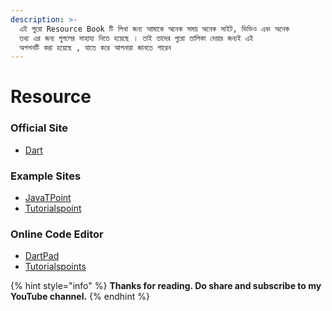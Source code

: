 ```yaml
---
description: >-
  এই পুরো Resource Book টি লিখা জন্য আমাকে অনেক সময় অনেক সাইট, ভিডিও এবং অনেক
  তথ্য এর জন্য গুগলের সাহায্য নিতে হয়েছে । তাই তাদের পুরো তালিকা দেয়ার জন্যই এই
  অপশনটি করা হয়েছে , যাতে করে আপনারা জানতে পারেন
---
```


# Resource

### Official Site

* [Dart](https://dart.dev/)

### Example Sites

* [JavaTPoint](https://www.javatpoint.com/dart-programming)
* [Tutorialspoint](https://www.tutorialspoint.com/dart_programming/index.htm)

### Online Code Editor

* [DartPad](https://dartpad.dev/)
* [Tutorialspoints](https://www.tutorialspoint.com/execute_dart_online.php)

{% hint style="info" %}
**Thanks for reading. Do share and subscribe to my YouTube channel.**
{% endhint %}
